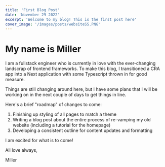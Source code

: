 ```yaml
---
title: 'First Blog Post'
date: 'November 29 2022'
excerpt: 'Welcome to my blog! This is the first post here'
cover_image: '/images/posts/websiteSS.PNG'
---
```


# My name is Miller

I am a fullstack engineer who is currently in love with the ever-changing landscrap of frontend frameworks. To make this blog, I transitioned a CRA app into a Next application with some Typescript thrown in for good measure.

Things are still changing around here, but I have some plans that I will be working on in the next couple of days to get things in line.

Here's a brief "roadmap" of changes to come:

1. Finishing up styling of all pages to match a theme
1. Writing a blog post about the entire process of re-vamping my old website (including a tutorial for the homepage)
1. Developing a consistent outline for content updates and formatting

I am excited for what is to come!

All love always,

Miller

